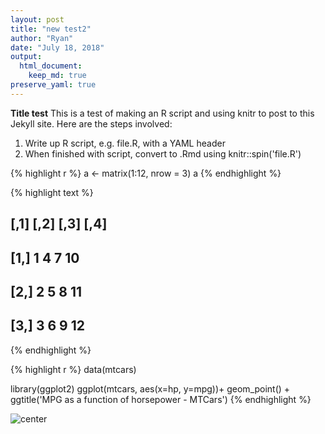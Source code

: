 ```yaml
---
layout: post
title: "new test2"
author: "Ryan"
date: "July 18, 2018"
output: 
  html_document:
    keep_md: true
preserve_yaml: true
---
```

**Title test**
This is a test of making an R script and using knitr to post to this Jekyll site. Here are the steps involved:
1. Write up R script, e.g. file.R, with a YAML header
2. When finished with script, convert to .Rmd using knitr::spin('file.R')




{% highlight r %}
a <- matrix(1:12, nrow = 3)
a
{% endhighlight %}



{% highlight text %}
##      [,1] [,2] [,3] [,4]
## [1,]    1    4    7   10
## [2,]    2    5    8   11
## [3,]    3    6    9   12
{% endhighlight %}



{% highlight r %}
data(mtcars)

library(ggplot2)
ggplot(mtcars, aes(x=hp, y=mpg))+ 
  geom_point() +
  ggtitle('MPG as a function of horsepower - MTCars')
{% endhighlight %}

![center](https://rberger997.github.io/img/2018-07-18-test_render2.R/unnamed-chunk-1-1.png)

